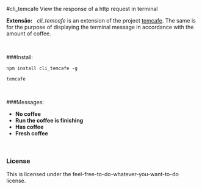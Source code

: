 #cli_temcafe
View the response of a http request in terminal

 
**Extensão:**
&nbsp;
*cli_temcafe* is an extension of the project [temcafe](https://github.com/desireesantos/temcafe). The same is for the purpose of displaying the terminal message in accordance with the amount of coffee.

&nbsp;&nbsp;

###Install:

`npm install cli_temcafe -g`

 `temcafe`

&nbsp;&nbsp;&nbsp;

###Messages:
* **No coffee**  
* **Run the coffee is finishing**
* **Has coffee**   
* **Fresh coffee** 

&nbsp;&nbsp;&nbsp;
### License

This is licensed under the feel-free-to-do-whatever-you-want-to-do license.



 